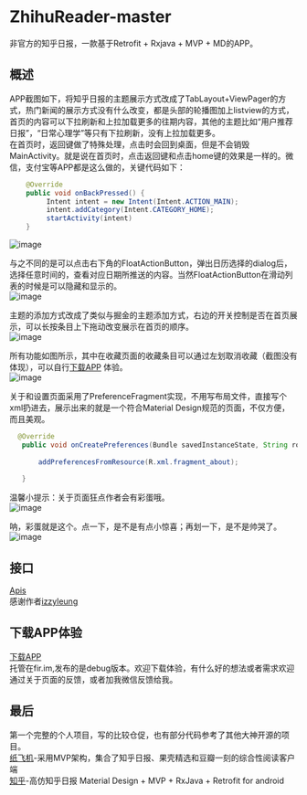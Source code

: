 # ZhihuReader-master
非官方的知乎日报，一款基于Retrofit + Rxjava + MVP + MD的APP。

## 概述

APP截图如下，将知乎日报的主题展示方式改成了TabLayout+ViewPager的方式，热门新闻的展示方式没有什么改变，都是头部的轮播图加上listview的方式，首页的内容可以下拉刷新和上拉加载更多的往期内容，其他的主题比如“用户推荐日报”，“日常心理学”等只有下拉刷新，没有上拉加载更多。<br>
在首页时，返回键做了特殊处理，点击时会回到桌面，但是不会销毁MainActivity。就是说在首页时，点击返回键和点击home键的效果是一样的。微信，支付宝等APP都是这么做的，关键代码如下：<br>
```java
    @Override
    public void onBackPressed() {
         Intent intent = new Intent(Intent.ACTION_MAIN);
         intent.addCategory(Intent.CATEGORY_HOME);
         startActivity(intent)
    }
```
![image](https://github.com/NianguoWang/ZhihuReader-master/blob/master/screenshot/Screenshot_2017-03-26-20-17-20.png)

与之不同的是可以点击右下角的FloatActionButton，弹出日历选择的dialog后，选择任意时间的，查看对应日期所推送的内容。当然FloatActionButton在滑动列表的时候是可以隐藏和显示的。<br>
![image](https://github.com/NianguoWang/ZhihuReader-master/blob/master/screenshot/Screenshot_2017-03-26-20-17-27.png)

主题的添加方式改成了类似与掘金的主题添加方式，右边的开关控制是否在首页展示，可以长按条目上下拖动改变展示在首页的顺序。<br>
![image](https://github.com/NianguoWang/ZhihuReader-master/blob/master/screenshot/Screenshot_2017-03-26-20-17-35.png)

所有功能如图所示，其中在收藏页面的收藏条目可以通过左划取消收藏（截图没有体现），可以自行[下载APP](https://fir.im/748t)  体验。<br>
![image](https://github.com/NianguoWang/ZhihuReader-master/blob/master/screenshot/Screenshot_2017-03-26-20-17-42.png)

关于和设置页面采用了PreferenceFragment实现，不用写布局文件，直接写个xml扔进去，展示出来的就是一个符合Material Design规范的页面，不仅方便，而且美观。<br>
 ```java
   @Override
    public void onCreatePreferences(Bundle savedInstanceState, String rootKey) {
    
        addPreferencesFromResource(R.xml.fragment_about);
        
    }
 ```
温馨小提示：关于页面狂点作者会有彩蛋哦。<br>
![image](https://github.com/NianguoWang/ZhihuReader-master/blob/master/screenshot/Screenshot_2017-03-26-20-28-12.png)

呐，彩蛋就是这个。点一下，是不是有点小惊喜；再划一下，是不是帅哭了。<br>
![image](https://github.com/NianguoWang/ZhihuReader-master/blob/master/screenshot/Screenshot_2017-03-26-20-28-22.png)

## 接口

[Apis](https://github.com/izzyleung/ZhihuDailyPurify/wiki/%E7%9F%A5%E4%B9%8E%E6%97%A5%E6%8A%A5-API-%E5%88%86%E6%9E%90)<br>
感谢作者[izzyleung](https://github.com/izzyleung)

## 下载APP体验

[下载APP](https://fir.im/748t)<br>
托管在fir.im,发布的是debug版本。欢迎下载体验，有什么好的想法或者需求欢迎通过关于页面的反馈，或者加我微信反馈给我。
## 最后

第一个完整的个人项目，写的比较仓促，也有部分代码参考了其他大神开源的项目。<br>
[纸飞机](https://github.com/TonnyL/PaperPlane)-采用MVP架构，集合了知乎日报、果壳精选和豆瓣一刻的综合性阅读客户端<br>
[知乎](https://github.com/yiyibb/Zhihu)-高仿知乎日报 Material Design + MVP + RxJava + Retrofit for android<br>
